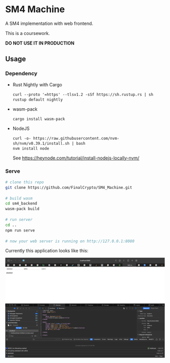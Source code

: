 # SM4 Machine

A SM4 implementation with web frontend.

This is a coursework. 

**DO NOT USE IT IN PRODUCTION**
## Usage
### Dependency

- Rust Nightly with Cargo
  ```
  curl --proto '=https' --tlsv1.2 -sSf https://sh.rustup.rs | sh
  rustup default nightly
  ```
- wasm-pack
  ```
  cargo install wasm-pack
  ```
- NodeJS
  ```
  curl -o- https://raw.githubusercontent.com/nvm-sh/nvm/v0.39.1/install.sh | bash
  nvm install node
  ```
  See https://heynode.com/tutorial/install-nodejs-locally-nvm/

### Serve

```sh
# clone this repo
git clone https://github.com/FinalCrypto/SM4_Machine.git

# build wasm
cd sm4_backend
wasm-pack build

# run server
cd ..
npm run serve

# now your web server is running on http://127.0.0.1:8080
```
  
Currently this application looks like this:

![](./screenshots/webpage.png)

